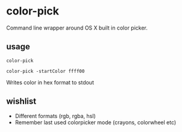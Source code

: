 
# color-pick

Command line wrapper around OS X built in color picker.

## usage

`color-pick`

`color-pick -startColor ffff00`

Writes color in hex format to stdout

## wishlist

 * Different formats (rgb, rgba, hsl)
 * Remember last used colorpicker mode (crayons, colorwheel etc)
